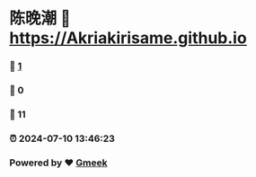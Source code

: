 # 陈晚潮 :link: https://Akriakirisame.github.io 
### :page_facing_up: [1](https://Akriakirisame.github.io/tag.html) 
### :speech_balloon: 0 
### :hibiscus: 11 
### :alarm_clock: 2024-07-10 13:46:23 
### Powered by :heart: [Gmeek](https://github.com/Meekdai/Gmeek)
